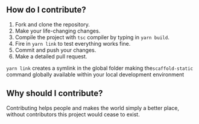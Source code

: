 ## How do I contribute?
1. Fork and clone the repository.
2. Make your life-changing changes.
3. Compile the project with `tsc` compiler by typing in `yarn build`.
4. Fire in `yarn link` to test everything works fine.
5. Commit and push your changes.
6. Make a detailed pull request.

 `yarn link` creates a symlink in the global folder making the`scaffold-static` command globally available within your local development environment


## Why should I contribute?
Contributing helps people and makes the world simply a better place, without contributors this project would cease to exist.
